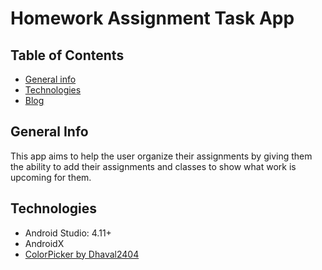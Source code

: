 # Homework Assignment Task App

## Table of Contents
* [General info](#general-info)
* [Technologies](#technologies)
* [Blog](https://jacksond2.github.io/HomeworkAssignmentTaskApp/)

## General Info
This app aims to help the user organize their assignments by giving them the ability to add their assignments and classes to show what work is upcoming for them. 

## Technologies
* Android Studio: 4.11+
* AndroidX
* [ColorPicker by Dhaval2404](https://github.com/Dhaval2404/ColorPicker)
